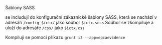 Šablony SASS

se includují do konfigurační zákaznické šablony SASS,
která se nachází v adresáři `/config_$ictx/` jako soubor `$ictx.scss`
Soubor se zkompiluje a uloží do adresáře `/css/` jako `$ictx.css`

Kompilují se pomocí příkazu
`grunt i3 --app=epcaevidence`

